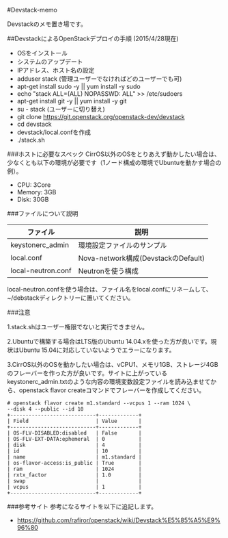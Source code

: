
#Devstack-memo

Devstackのメモ置き場です。


##DevstackによるOpenStackデプロイの手順
(2015/4/28現在)

- OSをインストール
- システムのアップデート
- IPアドレス、ホスト名の設定
- adduser stack (管理ユーザーでなければどのユーザーでも可)
- apt-get install sudo -y || yum install -y sudo
- echo "stack ALL=(ALL) NOPASSWD: ALL" >> /etc/sudoers
- apt-get install git -y || yum install -y git
- su - stack (ユーザーに切り替え)
- git clone https://git.openstack.org/openstack-dev/devstack
- cd devstack
- devstack/local.confを作成
- ./stack.sh

###ホストに必要なスペック
CirrOS以外のOSをとりあえず動かしたい場合は、少なくとも以下の環境が必要です（1ノード構成の環境でUbuntuを動かす場合の例）。

- CPU: 3Core
- Memory: 3GB
- Disk: 30GB

###ファイルについて説明

ファイル              | 説明
-------------------- | ------------------------------
keystonerc_admin     | 環境設定ファイルのサンプル
local.conf           | Nova-network構成(DevstackのDefault)
local-neutron.conf   | Neutronを使う構成

local-neutron.confを使う場合は、ファイル名をlocal.confにリネームして、~/debstackディレクトリーに置いてください。

###注意

1.stack.shはユーザー権限でないと実行できません。

2.Ubuntuで構築する場合はLTS版のUbuntu 14.04.xを使った方が良いです。現状はUbuntu 15.04に対応していないようでエラーになります。

3.CirrOS以外のOSを動かしたい場合は、vCPU1、メモリ1GB、ストレージ4GBのフレーバーを作った方が良いです。サイトに上がっているkeystonerc_admin.txtのような内容の環境変数設定ファイルを読み込ませてから、openstack flavor createコマンドでフレーバーを作成してください。

````
# openstack flavor create m1.standard --vcpus 1 --ram 1024 \
--disk 4 --public --id 10
+----------------------------+-------------+
| Field                      | Value       |
+----------------------------+-------------+
| OS-FLV-DISABLED:disabled   | False       |
| OS-FLV-EXT-DATA:ephemeral  | 0           |
| disk                       | 4           |
| id                         | 10          |
| name                       | m1.standard |
| os-flavor-access:is_public | True        |
| ram                        | 1024        |
| rxtx_factor                | 1.0         |
| swap                       |             |
| vcpus                      | 1           |
+----------------------------+-------------+
````

###参考サイト
参考になるサイトを以下に追記します。

-  <https://github.com/rafiror/openstack/wiki/Devstack%E5%85%A5%E9%96%80>